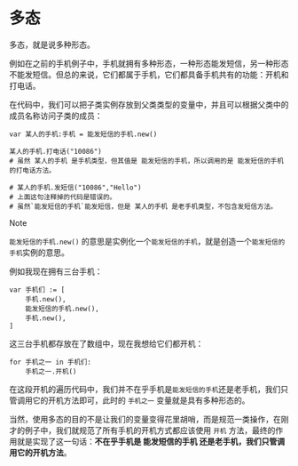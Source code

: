 # 多态

多态，就是说多种形态。

例如在之前的手机例子中，手机就拥有多种形态，一种形态能发短信，另一种形态不能发短信。但总的来说，它们都属于手机，它们都具备手机共有的功能：开机和打电话。

在代码中，我们可以把子类实例存放到父类类型的变量中，并且可以根据父类中的成员名称访问子类的成员：

```gdscript
var 某人的手机:手机 = 能发短信的手机.new()

某人的手机.打电话("10086")   
# 虽然 某人的手机 是手机类型，但其值是 能发短信的手机，所以调用的是 能发短信的手机 的打电话方法。

# 某人的手机.发短信("10086","Hello")
# 上面这句注释掉的代码是错误的。
# 虽然`能发短信的手机`能发短信，但是 某人的手机 是老手机类型，不包含发短信方法。
```

> [!note]
>
> `能发短信的手机.new()` 的意思是实例化一个`能发短信的手机`，就是创造一个`能发短信的手机`实例的意思。

例如我现在拥有三台手机：

```gdscript
var 手机们 := [
    手机.new(),
    能发短信的手机.new(),
    手机.new(),
]
```

这三台手机都存放在了数组中，现在我想给它们都开机：

```gdscript
for 手机之一 in 手机们:
    手机之一.开机()
```

在这段开机的遍历代码中，我们并不在乎手机是`能发短信的手机`还是老手机，我们只管调用它的开机方法即可，此时的 `手机之一` 变量就是具有多种形态的。

当然，使用多态的目的不是让我们的变量变得花里胡哨，而是规范一类操作，在刚才的例子中，我们就规范了所有手机的开机方式都应该使用 `开机` 方法，最终的作用就是实现了这一句话：**不在乎手机是 能发短信的手机 还是老手机，我们只管调用它的开机方法**。

